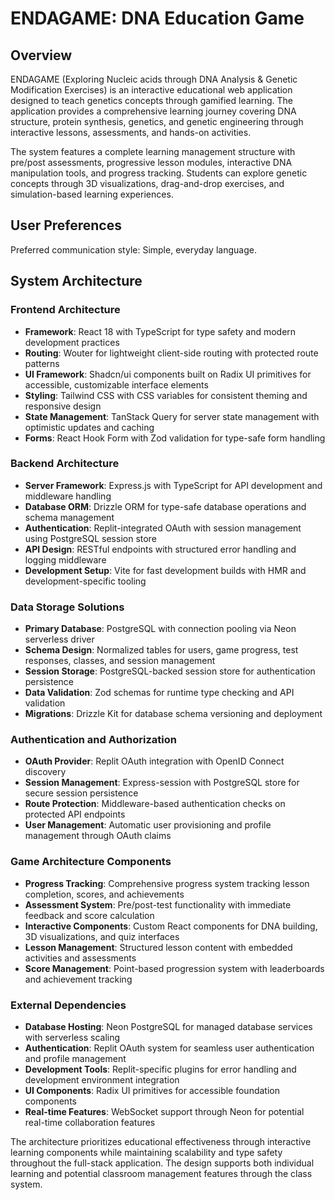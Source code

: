 # ENDAGAME: DNA Education Game

## Overview

ENDAGAME (Exploring Nucleic acids through DNA Analysis & Genetic Modification Exercises) is an interactive educational web application designed to teach genetics concepts through gamified learning. The application provides a comprehensive learning journey covering DNA structure, protein synthesis, genetics, and genetic engineering through interactive lessons, assessments, and hands-on activities.

The system features a complete learning management structure with pre/post assessments, progressive lesson modules, interactive DNA manipulation tools, and progress tracking. Students can explore genetic concepts through 3D visualizations, drag-and-drop exercises, and simulation-based learning experiences.

## User Preferences

Preferred communication style: Simple, everyday language.

## System Architecture

### Frontend Architecture
- **Framework**: React 18 with TypeScript for type safety and modern development practices
- **Routing**: Wouter for lightweight client-side routing with protected route patterns
- **UI Framework**: Shadcn/ui components built on Radix UI primitives for accessible, customizable interface elements
- **Styling**: Tailwind CSS with CSS variables for consistent theming and responsive design
- **State Management**: TanStack Query for server state management with optimistic updates and caching
- **Forms**: React Hook Form with Zod validation for type-safe form handling

### Backend Architecture
- **Server Framework**: Express.js with TypeScript for API development and middleware handling
- **Database ORM**: Drizzle ORM for type-safe database operations and schema management
- **Authentication**: Replit-integrated OAuth with session management using PostgreSQL session store
- **API Design**: RESTful endpoints with structured error handling and logging middleware
- **Development Setup**: Vite for fast development builds with HMR and development-specific tooling

### Data Storage Solutions
- **Primary Database**: PostgreSQL with connection pooling via Neon serverless driver
- **Schema Design**: Normalized tables for users, game progress, test responses, classes, and session management
- **Session Storage**: PostgreSQL-backed session store for authentication persistence
- **Data Validation**: Zod schemas for runtime type checking and API validation
- **Migrations**: Drizzle Kit for database schema versioning and deployment

### Authentication and Authorization
- **OAuth Provider**: Replit OAuth integration with OpenID Connect discovery
- **Session Management**: Express-session with PostgreSQL store for secure session persistence
- **Route Protection**: Middleware-based authentication checks on protected API endpoints
- **User Management**: Automatic user provisioning and profile management through OAuth claims

### Game Architecture Components
- **Progress Tracking**: Comprehensive progress system tracking lesson completion, scores, and achievements
- **Assessment System**: Pre/post-test functionality with immediate feedback and score calculation
- **Interactive Components**: Custom React components for DNA building, 3D visualizations, and quiz interfaces
- **Lesson Management**: Structured lesson content with embedded activities and assessments
- **Score Management**: Point-based progression system with leaderboards and achievement tracking

### External Dependencies
- **Database Hosting**: Neon PostgreSQL for managed database services with serverless scaling
- **Authentication**: Replit OAuth system for seamless user authentication and profile management
- **Development Tools**: Replit-specific plugins for error handling and development environment integration
- **UI Components**: Radix UI primitives for accessible foundation components
- **Real-time Features**: WebSocket support through Neon for potential real-time collaboration features

The architecture prioritizes educational effectiveness through interactive learning components while maintaining scalability and type safety throughout the full-stack application. The design supports both individual learning and potential classroom management features through the class system.